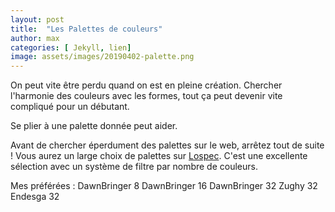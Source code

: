 ```yaml
---
layout: post
title:  "Les Palettes de couleurs"
author: max
categories: [ Jekyll, lien]
image: assets/images/20190402-palette.png
---
```

On peut vite être perdu quand on est en pleine création. Chercher l'harmonie des couleurs avec les formes, tout ça peut devenir vite compliqué pour un débutant.

Se plier à une palette donnée peut aider.

Avant de chercher éperdument des palettes sur le web, arrêtez tout de suite ! Vous aurez un large choix de palettes sur  <a class="nav-link highlight" target="blank" href="https://lospec.com/palette-list">Lospec</a>. C'est une excellente sélection avec un système de filtre par nombre de couleurs.

Mes préférées :
DawnBringer 8
DawnBringer 16
DawnBringer 32
Zughy 32
Endesga 32

<!--stackedit_data:
eyJoaXN0b3J5IjpbMTg4NjM5Njg4NiwtMTUxODc4NjgyNSwtOD
Y3NTczMzk3LDExMDY5NzkwNzksOTAzNTU5ODYyLC0zOTQ0MTQ2
NTIsMTk5MTAwNTUxNl19
-->